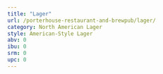 ```yaml
---
title: "Lager"
url: /porterhouse-restaurant-and-brewpub/lager/
category: North American Lager
style: American-Style Lager
abv: 0
ibu: 0
srm: 0
upc: 0
---
```


